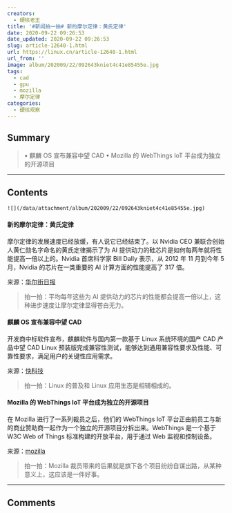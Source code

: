 ```yaml
---
creators:
  - 硬核老王
title: '#新闻拍一拍# 新的摩尔定律：黄氏定律'
date: 2020-09-22 09:26:53
date_updated: 2020-09-22 09:26:53
slug: article-12640-1.html
url: https://linux.cn/article-12640-1.html
url_from: ''
image: album/202009/22/092643kniet4c41e85455e.jpg
tags:
  - cad
  - gpu
  - mozilla
  - 摩尔定律
categories:
  - 硬核观察
---
```


## Summary

> • 麒麟 OS 宣布兼容中望 CAD • Mozilla 的 WebThings IoT 平台成为独立的开源项目

***

<!-- more -->

## Contents

`![](/data/attachment/album/202009/22/092643kniet4c41e85455e.jpg)`

#### 新的摩尔定律：黄氏定律

摩尔定律的发展速度已经放缓，有人说它已经结束了。以 Nvidia CEO 兼联合创始人黄仁勋名字命名的黄氏定律揭示了为 AI 提供动力的硅芯片是如何每两年就将性能提高一倍以上的。Nvidia 首席科学家 Bill Dally 表示，从 2012 年 11 月到今年 5 月，Nvidia 的芯片在一类重要的 AI 计算方面的性能提高了 317 倍。

来源：[华尔街日报](https://www.wsj.com/articles/huangs-law-is-the-new-moores-law-and-explains-why-nvidia-wants-arm-11600488001)

> 
> 拍一拍：平均每年这些为 AI 提供动力的芯片的性能都会提高一倍以上，这种进步速度让摩尔定律显得苍白无力。
> 
> 
> 

#### 麒麟 OS 宣布兼容中望 CAD

开发商中标软件宣布，麒麟软件与国内第一款基于 Linux 系统环境的国产 CAD 产品中望 CAD Linux 预装版完成兼容性测试，能够达到通用兼容性要求及性能、可靠性要求，满足用户的关键性应用需求。

来源：[快科技](https://www.cnbeta.com/articles/tech/1031727.htm)

> 
> 拍一拍：Linux 的普及和 Linux 应用生态是相辅相成的。
> 
> 
> 

#### Mozilla 的 WebThings IoT 平台成为独立的开源项目

在 Mozilla 进行了一系列裁员之后，他们的 WebThings IoT 平台正由前员工与新的商业赞助商一起作为一个独立的开源项目分拆出来。WebThings 是一个基于 W3C Web of Things 标准构建的开放平台，用于通过 Web 监视和控制设备。

来源：[mozilla](https://discourse.mozilla.org/t/an-important-update-on-mozilla-webthings/67764)

> 
> 拍一拍：Mozilla 裁员带来的后果就是旗下各个项目纷纷自谋出路，从某种意义上，这应该是一件好事。
> 
> 
>

***

## Comments
